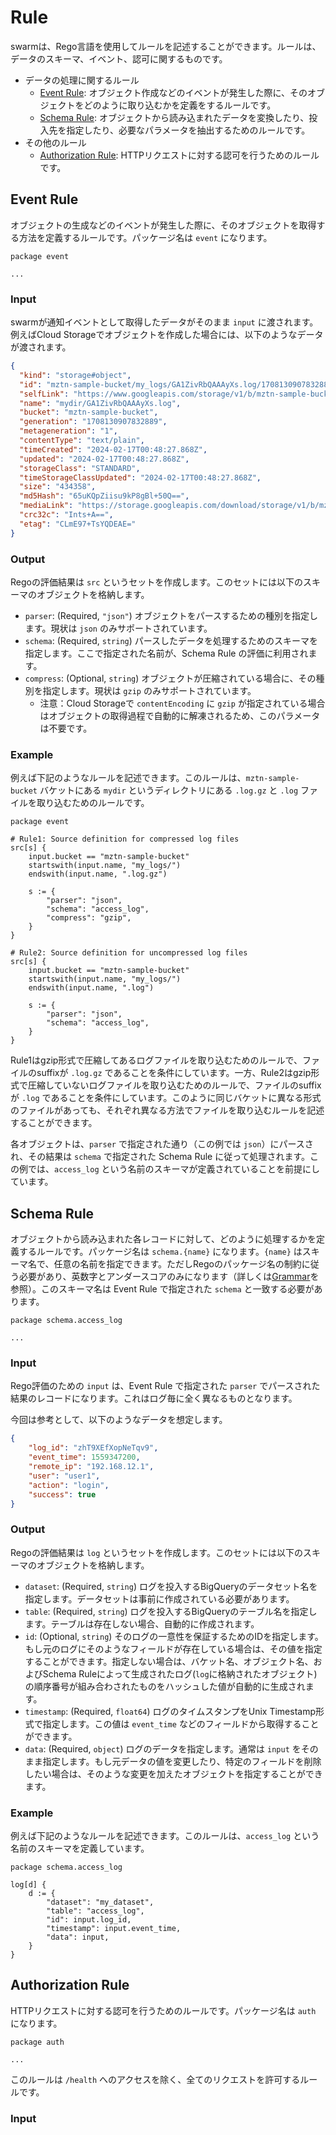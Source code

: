 # Rule

swarmは、Rego言語を使用してルールを記述することができます。ルールは、データのスキーマ、イベント、認可に関するものです。

- データの処理に関するルール
  - [Event Rule](#event-rule): オブジェクト作成などのイベントが発生した際に、そのオブジェクトをどのように取り込むかを定義をするルールです。
  - [Schema Rule](#schema-rule): オブジェクトから読み込まれたデータを変換したり、投入先を指定したり、必要なパラメータを抽出するためのルールです。
- その他のルール
  - [Authorization Rule](#authorization-rule): HTTPリクエストに対する認可を行うためのルールです。

## Event Rule

オブジェクトの生成などのイベントが発生した際に、そのオブジェクトを取得する方法を定義するルールです。パッケージ名は `event` になります。

```rego
package event

...
```

### Input

swarmが通知イベントとして取得したデータがそのまま `input` に渡されます。例えばCloud Storageでオブジェクトを作成した場合には、以下のようなデータが渡されます。

```json
{
  "kind": "storage#object",
  "id": "mztn-sample-bucket/my_logs/GA1ZivRbQAAAyXs.log/1708130907832889",
  "selfLink": "https://www.googleapis.com/storage/v1/b/mztn-sample-bucket/o/mydir%2FGA1ZivRbQAAAyXs.log",
  "name": "mydir/GA1ZivRbQAAAyXs.log",
  "bucket": "mztn-sample-bucket",
  "generation": "1708130907832889",
  "metageneration": "1",
  "contentType": "text/plain",
  "timeCreated": "2024-02-17T00:48:27.868Z",
  "updated": "2024-02-17T00:48:27.868Z",
  "storageClass": "STANDARD",
  "timeStorageClassUpdated": "2024-02-17T00:48:27.868Z",
  "size": "434358",
  "md5Hash": "65uKQpZiisu9kP8gBl+50Q==",
  "mediaLink": "https://storage.googleapis.com/download/storage/v1/b/mztn-sample-bucket/o/mydir%2FGA1ZivRbQAAAyXs.log?generation=1708130907832889&alt=media",
  "crc32c": "Ints+A==",
  "etag": "CLmE97+TsYQDEAE="
}
```

### Output

Regoの評価結果は `src` というセットを作成します。このセットには以下のスキーマのオブジェクトを格納します。

- `parser`: (Required, `"json"`) オブジェクトをパースするための種別を指定します。現状は `json` のみサポートされています。
- `schema`: (Required, `string`) パースしたデータを処理するためのスキーマを指定します。ここで指定された名前が、Schema Rule の評価に利用されます。
- `compress`: (Optional, `string`) オブジェクトが圧縮されている場合に、その種別を指定します。現状は `gzip` のみサポートされています。
  - 注意：Cloud Storageで `contentEncoding` に `gzip` が指定されている場合はオブジェクトの取得過程で自動的に解凍されるため、このパラメータは不要です。

### Example

例えば下記のようなルールを記述できます。このルールは、`mztn-sample-bucket` バケットにある `mydir` というディレクトリにある `.log.gz` と `.log` ファイルを取り込むためのルールです。

```rego
package event

# Rule1: Source definition for compressed log files
src[s] {
    input.bucket == "mztn-sample-bucket"
    startswith(input.name, "my_logs/")
    endswith(input.name, ".log.gz")

    s := {
        "parser": "json",
        "schema": "access_log",
        "compress": "gzip",
    }
}

# Rule2: Source definition for uncompressed log files
src[s] {
    input.bucket == "mztn-sample-bucket"
    startswith(input.name, "my_logs/")
    endswith(input.name, ".log")

    s := {
        "parser": "json",
        "schema": "access_log",
    }
}
```

Rule1はgzip形式で圧縮してあるログファイルを取り込むためのルールで、ファイルのsuffixが `.log.gz` であることを条件にしています。一方、Rule2はgzip形式で圧縮していないログファイルを取り込むためのルールで、ファイルのsuffixが `.log` であることを条件にしています。このように同じバケットに異なる形式のファイルがあっても、それぞれ異なる方法でファイルを取り込むルールを記述することができます。

各オブジェクトは、`parser` で指定された通り（この例では `json`）にパースされ、その結果は `schema` で指定された Schema Rule に従って処理されます。この例では、`access_log` という名前のスキーマが定義されていることを前提にしています。

## Schema Rule

オブジェクトから読み込まれた各レコードに対して、どのように処理するかを定義するルールです。パッケージ名は `schema.{name}`  になります。`{name}` はスキーマ名で、任意の名前を指定できます。ただしRegoのパッケージ名の制約に従う必要があり、英数字とアンダースコアのみになります（詳しくは[Grammar](https://www.openpolicyagent.org/docs/latest/policy-reference/#grammar)を参照）。このスキーマ名は Event Rule で指定された `schema` と一致する必要があります。

```rego
package schema.access_log

...
```

### Input

Rego評価のための `input` は、Event Rule で指定された `parser` でパースされた結果のレコードになります。これはログ毎に全く異なるものとなります。

今回は参考として、以下のようなデータを想定します。

```json
{
    "log_id": "zhT9XEfXopNeTqv9",
    "event_time": 1559347200,
    "remote_ip": "192.168.12.1",
    "user": "user1",
    "action": "login",
    "success": true
}
```

### Output

Regoの評価結果は `log` というセットを作成します。このセットには以下のスキーマのオブジェクトを格納します。

- `dataset`: (Required, `string`) ログを投入するBigQueryのデータセット名を指定します。データセットは事前に作成されている必要があります。
- `table`: (Required, `string`) ログを投入するBigQueryのテーブル名を指定します。テーブルは存在しない場合、自動的に作成されます。
- `id`: (Optional, `string`) そのログの一意性を保証するためのIDを指定します。もし元のログにそのようなフィールドが存在している場合は、その値を指定することができます。指定しない場合は、バケット名、オブジェクト名、およびSchema Ruleによって生成されたログ(`log`に格納されたオブジェクト)の順序番号が組み合わされたものをハッシュした値が自動的に生成されます。
- `timestamp`: (Required, `float64`) ログのタイムスタンプをUnix Timestamp形式で指定します。この値は `event_time` などのフィールドから取得することができます。
- `data`: (Required, `object`) ログのデータを指定します。通常は `input` をそのまま指定します。もし元データの値を変更したり、特定のフィールドを削除したい場合は、そのような変更を加えたオブジェクトを指定することができます。

### Example

例えば下記のようなルールを記述できます。このルールは、`access_log` という名前のスキーマを定義しています。

```rego
package schema.access_log

log[d] {
    d := {
        "dataset": "my_dataset",
        "table": "access_log",
        "id": input.log_id,
        "timestamp": input.event_time,
        "data": input,
    }
}
```

## Authorization Rule

HTTPリクエストに対する認可を行うためのルールです。パッケージ名は `auth` になります。

```rego
package auth

...
```

このルールは `/health` へのアクセスを除く、全てのリクエストを許可するルールです。

### Input

